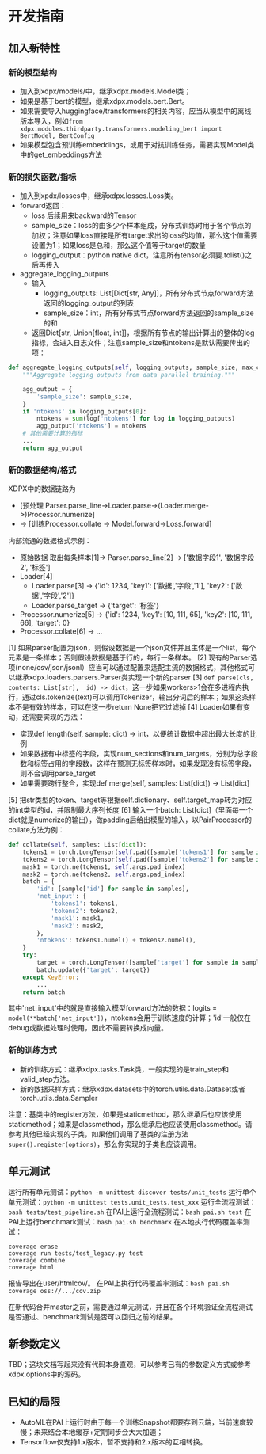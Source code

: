 # 开发指南

## 加入新特性

### 新的模型结构

- 加入到xdpx/models/中，继承xdpx.models.Model类；
- 如果是基于bert的模型，继承xdpx.models.bert.Bert。
- 如果需要导入huggingface/transformers的相关内容，应当从模型中的离线版本导入，例如`from xdpx.modules.thirdparty.transformers.modeling_bert import BertModel, BertConfig`
- 如果模型包含预训练embeddings，或用于对抗训练任务，需要实现Model类中的get_embeddings方法
### 新的损失函数/指标

- 加入到xpdx/losses中，继承xdpx.losses.Loss类。
- forward返回：
   - loss 后续用来backward的Tensor
   - sample_size：loss的由多少个样本组成，分布式训练时用于各个节点的加权；注意如果loss直接是所有target求出的loss的均值，那么这个值需要设置为1；如果loss是总和，那么这个值等于target的数量
   - logging_output：python native dict，注意所有tensor必须要.tolist()之后再传入
- aggregate_logging_outputs
   - 输入
      - logging_outputs: List[Dict[str, Any]]，所有分布式节点forward方法返回的logging_output的列表
      - sample_size：int，所有分布式节点forward方法返回的sample_size的和
   - 返回Dict[str, Union[float, int]]，根据所有节点的输出计算出的整体的log指标，会进入日志文件；注意sample_size和ntokens是默认需要传出的项：
```python
def aggregate_logging_outputs(self, logging_outputs, sample_size, max_count=None):
    """Aggregate logging outputs from data parallel training."""

    agg_output = {
        'sample_size': sample_size,
    }
    if 'ntokens' in logging_outputs[0]:
        ntokens = sum(log['ntokens'] for log in logging_outputs)
        agg_output['ntokens'] = ntokens
    # 其他需要计算的指标
    ...
    return agg_output
```

### 新的数据结构/格式
XDPX中的数据链路为

- [预处理 Parser.parse_line->Loader.parse->(Loader.merge->)Processor.numerize] 
- -> [训练Processor.collate -> Model.forward->Loss.forward]

内部流通的数据格式示例：

- 原始数据 取出每条样本[1]-> Parser.parse_line[2] -> ['数据字段1', '数据字段2', '标签']
- Loader[4]
   - Loader.parse[3] -> {'id': 1234, 'key1': ['数据','字段','1'], 'key2': ['数据','字段','2']}
   - Loader.parse_target -> {'target': '标签'}
- Processor.numerize[5] -> {'id': 1234, 'key1': [10, 111, 65], 'key2': [10, 111, 66], 'target': 0}
- Processor.collate[6] -> ...

[1] 如果parser配置为json，则假设数据是一个json文件并且主体是一个list，每个元素是一条样本；否则假设数据是基于行的，每行一条样本。
[2] 现有的Parser选项(none/csv/json/jsonl）应当可以通过配置来适配主流的数据格式，其他格式可以继承xdpx.loaders.parsers.Parser类实现一个新的parser
[3] `def parse(cls, contents: List[str], _id) -> dict`，这一步如果workers>1会在多进程内执行，通过cls.tokenize(text)可以调用Tokenizer，输出分词后的样本；如果这条样本不是有效的样本，可以在这一步return None把它过滤掉
[4] Loader如果有变动，还需要实现的方法：

- 实现def length(self, sample: dict) -> int，以便统计数据中超出最大长度的比例
- 如果数据有中标签的字段，实现num_sections和num_targets，分别为总字段数和标签占用的字段数，这样在预测无标签样本时，如果发现没有标签字段，则不会调用parse_target
- 如果需要跨行整合，实现def merge(self, samples: List[dict]) -> List[dict]

[5] 把str类型的token、target等根据self.dictionary、self.target_map转为对应的int类型的id，并限制最大序列长度
[6] 输入一个batch: List[dict]（里面每一个dict就是numerize的输出），做padding后给出模型的输入，以PairProcessor的collate方法为例：
```python
def collate(self, samples: List[dict]):
    tokens1 = torch.LongTensor(self.pad([sample['tokens1'] for sample in samples]))
    tokens2 = torch.LongTensor(self.pad([sample['tokens2'] for sample in samples]))
    mask1 = torch.ne(tokens1, self.args.pad_index)
    mask2 = torch.ne(tokens2, self.args.pad_index)
    batch = {
        'id': [sample['id'] for sample in samples],
        'net_input': {
            'tokens1': tokens1,
            'tokens2': tokens2,
            'mask1': mask1,
            'mask2': mask2,
        },
        'ntokens': tokens1.numel() + tokens2.numel(),
    }
    try:
        target = torch.LongTensor([sample['target'] for sample in samples])
        batch.update({'target': target})
    except KeyError:
        ...
    return batch
```
其中'net_input'中的就是直接输入模型forward方法的数据：logits = `model(**batch['net_input'])`，ntokens会用于训练速度的计算；'id'一般仅在debug或数据处理时使用，因此不需要转换成向量。
### 新的训练方式

- 新的训练方式：继承xdpx.tasks.Task类，一般实现的是train_step和valid_step方法。
- 新的数据采样方式：继承xdpx.datasets中的torch.utils.data.Dataset或者torch.utils.data.Sampler

注意：基类中的register方法，如果是staticmethod，那么继承后也应该使用staticmethod；如果是classmethod，那么继承后也应该使用classmethod。请参考其他已经实现的子类，如果他们调用了基类的注册方法`super().register(options)`，那么你实现的子类也应该调用。

## 单元测试
运行所有单元测试：`python -m unittest discover tests/unit_tests`
运行单个单元测试：`python -m unittest tests.unit_tests.test_xxx`
运行全流程测试：`bash tests/test_pipeline.sh`
在PAI上运行全流程测试：`bash pai.sh test`
在PAI上运行benchmark测试：`bash pai.sh benchmark`
在本地执行代码覆盖率测试：
```shell
coverage erase
coverage run tests/test_legacy.py test
coverage combine
coverage html
```
报告导出在user/htmlcov/。
在PAI上执行代码覆盖率测试：`bash pai.sh coverage oss://.../cov.zip`

在新代码合并master之前，需要通过单元测试，并且在各个环境验证全流程测试是否通过、benchmark测试是否可以回归之前的结果。

## 新参数定义
TBD；这块文档写起来没有代码本身直观，可以参考已有的参数定义方式或参考xdpx.options中的源码。


## 已知的局限

- AutoML在PAI上运行时由于每一个训练Snapshot都要存到云端，当前速度较慢；未来结合本地缓存+定期同步会大大加速；
- Tensorflow仅支持1.x版本，暂不支持和2.x版本的互相转换。

